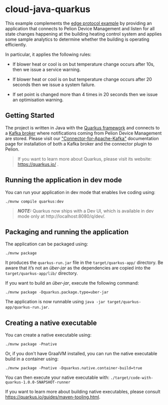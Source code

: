 # cloud-java-quarkus

This example complements the [edge protocol example](https://github.com/PelionIoT/edge-pt-example) by providing an application that connects to Pelion Device Management and listen for all state changes happening at the building heating control system and applies some sample analytics to determine whether the building is operating efficiently. 

In particular, it applies the following rules:

- If blower heat or cool is on but temperature change occurs after 10s, then we issue a service warning.​

- If blower heat or cool is on but temperature change occurs after 20 seconds then we issue a system failure.

- If set point is changed more than 4 times in 20 seconds then we issue an optimisation warning​.


## Getting Started

The project is written in Java with the [Quarkus framework](https://quarkus.io/)  and connects to a [Kafka broker](https://www.google.com/search?client=firefox-b-d&q=apache+kafka) where notifications coming from Pelion Device Management are stored. Please visit our ["Connector-for-Apache-Kafka"](https://github.com/PelionIoT/Connector-for-Apache-Kafka/tree/master/demo-example) documentation page for installation of both a Kafka broker and the connector plugin to Pelion.

> If you want to learn more about Quarkus, please visit its website: https://quarkus.io/ .

## Running the application in dev mode

You can run your application in dev mode that enables live coding using:
```shell script
./mvnw compile quarkus:dev
```

> **_NOTE:_**  Quarkus now ships with a Dev UI, which is available in dev mode only at http://localhost:8080/q/dev/.

## Packaging and running the application

The application can be packaged using:
```shell script
./mvnw package
```
It produces the `quarkus-run.jar` file in the `target/quarkus-app/` directory.
Be aware that it’s not an _über-jar_ as the dependencies are copied into the `target/quarkus-app/lib/` directory.

If you want to build an _über-jar_, execute the following command:
```shell script
./mvnw package -Dquarkus.package.type=uber-jar
```

The application is now runnable using `java -jar target/quarkus-app/quarkus-run.jar`.

## Creating a native executable

You can create a native executable using: 
```shell script
./mvnw package -Pnative
```

Or, if you don't have GraalVM installed, you can run the native executable build in a container using: 
```shell script
./mvnw package -Pnative -Dquarkus.native.container-build=true
```

You can then execute your native executable with: `./target/code-with-quarkus-1.0.0-SNAPSHOT-runner`

If you want to learn more about building native executables, please consult https://quarkus.io/guides/maven-tooling.html.